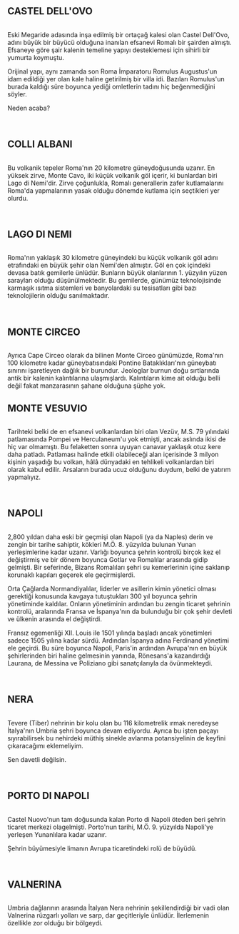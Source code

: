 
&nbsp;
<h2>CASTEL DELL'OVO</h2>
<img src="http://i.imgur.com/GRGeSgL.jpg" alt="" />

Eski Megaride adasında inşa edilmiş bir ortaçağ kalesi olan Castel Dell'Ovo, adını büyük bir büyücü olduğuna inanılan efsanevi Romalı bir şairden almıştı. Efsaneye göre şair kalenin temeline yapıyı desteklemesi için sihirli bir yumurta koymuştu.

Orijinal yapı, aynı zamanda son Roma İmparatoru Romulus Augustus'un idam edildiği yer olan kale haline getirilmiş bir villa idi. Bazıları Romulus'un burada kaldığı süre boyunca yediği omletlerin tadını hiç beğenmediğini söyler.

Neden acaba?

&nbsp;
<h2>COLLI ALBANI</h2>
<img src="http://i.imgur.com/f4V3hrj.jpg" alt="" />

Bu volkanik tepeler Roma'nın 20 kilometre güneydoğusunda uzanır. En yüksek zirve, Monte Cavo, iki küçük volkanik göl içerir, ki bunlardan biri Lago di Nemi'dir. Zirve çoğunlukla, Romalı generallerin zafer kutlamalarını Roma'da yapmalarının yasak olduğu dönemde kutlama için seçtikleri yer olurdu.

&nbsp;
<h2>LAGO DI NEMI</h2>
<img src="http://i.imgur.com/FzfVqjE.jpg" alt="" />

Roma'nın yaklaşık 30 kilometre güneyindeki bu küçük volkanik göl adını etrafındaki en büyük şehir olan Nemi'den almıştır. Göl en çok içindeki devasa batık gemilerle ünlüdür. Bunların büyük olanlarının 1. yüzyılın yüzen sarayları olduğu düşünülmektedir. Bu gemilerde, günümüz teknolojisinde karmaşık ısıtma sistemleri ve banyolardaki su tesisatları gibi bazı teknolojilerin olduğu sanılmaktadır.

&nbsp;
<h2>MONTE CIRCEO</h2>
<img src="http://i.imgur.com/mgiuZkW.jpg" alt="" />

Ayrıca Cape Circeo olarak da bilinen Monte Circeo günümüzde, Roma'nın 100 kilometre kadar güneybatısındaki Pontine Bataklıkları'nın güneybatı sınırını işaretleyen dağlık bir burundur. Jeologlar burnun doğu sırtlarında antik bir kalenin kalıntılarına ulaşmışlardı. Kalıntıların kime ait olduğu belli değil fakat manzarasının şahane olduğuna şüphe yok.
<h2></h2>
<h2>MONTE VESUVIO</h2>
<img src="http://i.imgur.com/q3u3sWr.jpg" alt="" />

Tarihteki belki de en efsanevi volkanlardan biri olan Vezüv, M.S. 79 yılındaki patlamasında Pompei ve Herculaneum'u yok etmişti, ancak aslında ikisi de hiç var olmamıştı. Bu felaketten sonra uyuyan canavar yaklaşık otuz kere daha patladı. Patlaması halinde etkili olabileceği alan içerisinde 3 milyon kişinin yaşadığı bu volkan, hâlâ dünyadaki en tehlikeli volkanlardan biri olarak kabul edilir. Arsaların burada ucuz olduğunu duydum, belki de yatırım yapmalıyız.

&nbsp;
<h2>NAPOLI</h2>
<img src="http://i.imgur.com/vDuT0kF.jpg" alt="" />

2,800 yıldan daha eski bir geçmişi olan Napoli (ya da Naples) derin ve zengin bir tarihe sahiptir, kökleri M.Ö. 8. yüzyılda bulunan Yunan yerleşimlerine kadar uzanır. Varlığı boyunca şehrin kontrolü birçok kez el değiştirmiş ve bir dönem boyunca Gotlar ve Romalılar arasında gidip gelmişti. Bir seferinde, Bizans Romalıları şehri su kemerlerinin içine saklanıp korunaklı kapıları geçerek ele geçirmişlerdi.

Orta Çağlarda Normandiyalılar, liderler ve asillerin kimin yönetici olması gerektiği konusunda kavgaya tutuştukları 300 yıl boyunca şehrin yönetiminde kaldılar. Onların yönetiminin ardından bu zengin ticaret şehrinin kontrolü, aralarında Fransa ve İspanya'nın da bulunduğu bir çok şehir devleti ve ülkenin arasında el değiştirdi.

Fransız egemenliği XII. Louis ile 1501 yılında başladı ancak yönetimleri sadece 1505 yılına kadar sürdü. Ardından İspanya adına Ferdinand yönetimi ele geçirdi. Bu süre boyunca Napoli, Paris'in ardından Avrupa'nın en büyük şehirlerinden biri haline gelmesinin yanında, Rönesans'a kazandırdığı Laurana, de Messina ve Poliziano gibi sanatçılarıyla da övünmekteydi.

&nbsp;
<h2>NERA</h2>
<img src="http://i.imgur.com/oYdsmvA.jpg" alt="" />

Tevere (Tiber) nehrinin bir kolu olan bu 116 kilometrelik ırmak neredeyse İtalya'nın Umbria şehri boyunca devam ediyordu. Ayrıca bu işten paçayı sıyırabilirsek bu nehirdeki müthiş sinekle avlanma potansiyelinin de keyfini çıkaracağımı eklemeliyim.

Sen davetli değilsin.

&nbsp;
<h2>PORTO DI NAPOLI</h2>
<img src="http://i.imgur.com/7iJUkaI.jpg" alt="" />

Castel Nuovo'nun tam doğusunda kalan Porto di Napoli öteden beri şehrin ticaret merkezi olagelmişti. Porto'nun tarihi, M.Ö. 9. yüzyılda Napoli'ye yerleşen Yunanlılara kadar uzanır.

Şehrin büyümesiyle limanın Avrupa ticaretindeki rolü de büyüdü.

&nbsp;
<h2>VALNERINA</h2>
<img src="http://i.imgur.com/MFJFgq8.jpg" alt="" />

Umbria dağlarının arasında İtalyan Nera nehrinin şekillendirdiği bir vadi olan Valnerina rüzgarlı yolları ve sarp, dar geçitleriyle ünlüdür. İlerlemenin özellikle zor olduğu bir bölgeydi.

&nbsp;

&nbsp;
